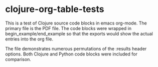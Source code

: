 # clojure-org-table-tests

This is a test of Clojure source code blocks in emacs org-mode.
The primary file is the PDF file.  The code blocks were wrapped in 
begin_example/end_example so that the exports would show the actual
entries into the org file.

The file demonstrates numerous permutations of the :results header options.
Both Clojure and Python code blocks were included for comparison.
